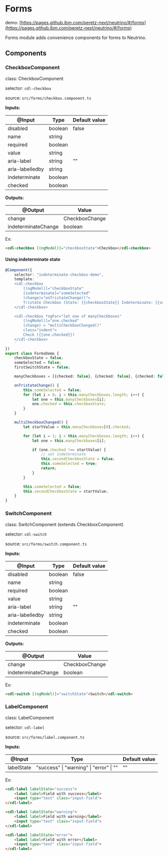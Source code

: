 # Forms

demo: [https://pages.github.ibm.com/peretz-next/neutrino/#/forms](https://pages.github.ibm.com/peretz-next/neutrino/#/forms)

Forms module adds convenience components for forms to Neutrino.

## Components
### CheckboxComponent
class: CheckboxComponent

selector: `cdl-checkbox`

source: `src/forms/checkbox.component.ts`

**Inputs:**

| @Input          | Type     | Default value |
| --------------- | -------- | ------------- |
| disabled        | boolean  | false         |
| name            | string   |               |
| required        | boolean  |               |
| value           | string   |               |
| aria-label      | string   | ""            |
| aria-labelledby | string   |               |
| indeterminate   | boolean  |               |
| checked         | boolean  |               |

**Outputs:**

| @Output             | Value          |
| ------------------- | -------------- |
| change              | CheckboxChange |
| indeterminateChange | boolean        |

Ex:
```html
<cdl-checkbox [(ngModel)]="checkboxState">Checkbox</cdl-checkbox>
```

#### Using indeterminate state

```typescript
@Component({
	selector: "indeterminate-checkbox-demo",
	template: `
	<cdl-checkbox
		[(ngModel)]="checkboxState"
		[indeterminate]="someSelected"
		(change)="onTristateChange()">
		Tristate Checkbox (State: {{checkboxState}} Indeterminate: {{someSelected}})
	</cdl-checkbox>

	<cdl-checkbox *ngFor="let one of manyCheckboxes"
		[(ngModel)]="one.checked"
		(change) = "multiCheckboxChanged()"
		class="indent">
		Check ({{one.checked}})
	</cdl-checkbox>
	`
})
export class FormsDemo {
	checkboxState = false;
	someSelected = false;
	firstSwitchState = false;

	manyCheckboxes = [{checked: false}, {checked: false}, {checked: false}, {checked: false}];

	onTristateChange() {
		this.someSelected = false;
		for (let i = 0; i < this.manyCheckboxes.length; i++) {
			let one = this.manyCheckboxes[i];
			one.checked = this.checkboxState;
		}
	}

	multiCheckboxChanged() {
		let startValue = this.manyCheckboxes[0].checked;

		for (let i = 1; i < this.manyCheckboxes.length; i++) {
			let one = this.manyCheckboxes[i];

			if (one.checked !== startValue) {
				// set indeterminate
				this.secondCheckboxState = false;
				this.someSelected = true;
				return;
			}
		}

		this.someSelected = false;
		this.secondCheckboxState = startValue;
	}
}
```

### SwitchComponent
class: SwitchComponent (extends CheckboxComponent)

selector: `cdl-switch`

source: `src/forms/switch.component.ts`

**Inputs:**

| @Input          | Type     | Default value |
| --------------- | -------- | ------------- |
| disabled        | boolean  | false         |
| name            | string   |               |
| required        | boolean  |               |
| value           | string   |               |
| aria-label      | string   | ""            |
| aria-labelledby | string   |               |
| indeterminate   | boolean  |               |
| checked         | boolean  |               |

**Outputs:**

| @Output             | Value          |
| ------------------- | -------------- |
| change              | CheckboxChange |
| indeterminateChange | boolean        |

Ex:
```html
<cdl-switch [(ngModel)]="switchState">Switch</cdl-switch>
```

### LabelComponent
class: LabelComponent

selector: `cdl-label`

source: `src/forms/label.component.ts`

**Inputs:**

| @Input          | Type                                     | Default value |
| --------------- | ---------------------------------------- | ------------- |
| labelState      | "success" \| "warning" \| "error" \| ""  | ""            |

Ex:
```html
<cdl-label labelState="success">
	<label label>Field with success</label>
	<input type="text" class="input-field">
</cdl-label>

<cdl-label labelState="warning">
	<label label>Field with warning</label>
	<input type="text" class="input-field">
</cdl-label>

<cdl-label labelState="error">
	<label label>Field with error</label>
	<input type="text" class="input-field">
</cdl-label>
```
